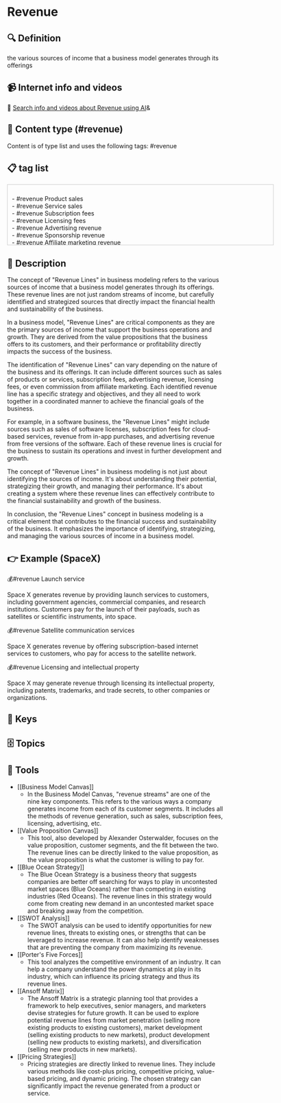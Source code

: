 
# Revenue


## 🔍 Definition
the various sources of income that a business model generates through its offerings


## 📹 Internet info and videos
🤖 [Search info and videos about Revenue using AI](https://www.perplexity.ai/search?q=videos+about+Revenue:+the+various+sources+of+income+that+a+business+model+generates+through+its+offerings
)&

## 📰 Content type (#revenue)
Content is of type list and uses the following tags: #revenue



## 📋 tag list

<div style='max-height: 120px; overflow-y: auto; border: 1px solid #ccc; padding: 10px; width: 600px;'>
  <ul style='list-style-type: none; padding-left: 0;'>


<li>- #revenue  Product sales</li>
<li>- #revenue  Service sales</li>
<li>- #revenue  Subscription fees</li>
<li>- #revenue  Licensing fees</li>
<li>- #revenue  Advertising revenue</li>
<li>- #revenue  Sponsorship revenue</li>
<li>- #revenue  Affiliate marketing revenue</li>
<li>- #revenue  Commission fees</li>
<li>- #revenue  Transaction fees</li>
<li>- #revenue  Data monetization</li>
<li>- #revenue  In-app purchases</li>
<li>- #revenue  E-commerce sales</li>
<li>- #revenue  Rental fees</li>
<li>- #revenue  Membership fees</li>
<li>- #revenue  Consulting fees</li>
<li>- #revenue  Training fees</li>
<li>- #revenue  Licensing intellectual property</li>
<li>- #revenue  White-labeling fees</li>
<li>- #revenue  Royalties</li>
<li>- #revenue  Franchise fees</li>
<li>- #revenue  Event ticket sales</li>
<li>- #revenue  App sales</li>
<li>- #revenue  Marketplace fees</li>
<li>- #revenue  Reseller fees</li>
<li>- #revenue  Lead generation fees</li>
<li>- #revenue  Maintenance fees</li>
<li>- #revenue  Upfront setup fees</li>
<li>- #revenue  Data storage fees</li>
<li>- #revenue  API access fees</li>
<li>- #revenue  Customization fees</li>
<li>- #revenue  On-demand services fees</li>
<li>- #revenue  Subscription box sales</li>
<li>- #revenue  Crowdfunding revenue</li>
<li>- #revenue  Crowdsourced funding revenue</li>
<li>- #revenue  Donations</li>
<li>- #revenue  Grants</li>
<li>- #revenue  Government contracts</li>
<li>- #revenue  Content licensing fees</li>
<li>- #revenue  Product placement fees</li>
<li>- #revenue  Influencer marketing revenue</li>
<li>- #revenue  Rental income</li>
<li>- #revenue  Affiliate partnerships</li>
<li>- #revenue  White paper or research report sales</li>
<li>- #revenue  Webinar or online course fees</li>
<li>- #revenue  Sponsored content revenue</li>
<li>- #revenue  Market research fees</li>
<li>- #revenue  Performance-based fees</li>
<li>- #revenue  Installment payment fees</li>
<li>- #revenue  Licensing software or technology</li>
<li>- #revenue  API integration fees</li>
<li>- #revenue  Virtual event ticket sales</li>
<li>- #revenue  Subscription-based content access fees</li>
<li>- #revenue  Licensing brand or trademark</li>
<li>- #revenue  Sales of merchandise or branded products</li>
<li>- #revenue  Product warranties or insurance sales</li>
<li>- #revenue  Revenue from app monetization strategies (e.g., ads, in-app purchases)</li>
<li>- #revenue  On-demand delivery fees</li>
<li>- #revenue  Data analysis or insights fees</li>
<li>- #revenue  Licensing user-generated content</li>
<li>- #revenue  Revenue from strategic partnerships or alliances</li>
<li>- #revenue  Data analytics services</li>
<li>- #revenue  Digital marketing services</li>
<li>- #revenue  Content creation and writing services</li>
<li>- #revenue  Social media management services</li>
<li>- #revenue  Search engine optimization (SEO) services</li>
<li>- #revenue  Graphic design services</li>
<li>- #revenue  Web development and design services</li>
<li>- #revenue  IT consulting services</li>
<li>- #revenue  Project management services</li>
<li>- #revenue  Software-as-a-Service (SaaS) subscriptions</li>
<li>- #revenue  Cloud storage and hosting fees</li>
<li>- #revenue  Virtual reality (VR) or augmented reality (AR) experiences fees</li>
<li>- #revenue  Gaming app or platform revenue</li>
<li>- #revenue  E-learning course sales</li>
<li>- #revenue  Subscription-based research or industry reports</li>
<li>- #revenue  Intellectual property licensing (patents, trademarks, copyrights)</li>
<li>- #revenue  Affiliate e-commerce partnerships</li>
<li>- #revenue  Custom software development services</li>
<li>- #revenue  On-demand professional services (e.g., legal, accounting)</li>
<li>- #revenue  Data cleansing or enrichment services</li>
<li>- #revenue  Translation or localization services</li>
<li>- #revenue  Business intelligence services</li>
<li>- #revenue  API usage fees for third-party integrations</li>
<li>- #revenue  Print-on-demand merchandise sales</li>
<li>- #revenue  Licensing music or audio content</li>
<li>- #revenue  Licensing video content or footage</li>
<li>- #revenue  Software development kits (SDK) licensing fees</li>
<li>- #revenue  Subscription-based software updates or support</li>
<li>- #revenue  Digital asset sales (e.g., photos, illustrations)</li>
<li>- #revenue  Virtual reality (VR) equipment rentals</li>
<li>- #revenue  Digital advertising targeting or personalization fees</li>
<li>- #revenue  White-label software solutions</li>
<li>- #revenue  Revenue sharing partnerships with other businesses</li>
<li>- #revenue  In-person or online event ticket sales</li>
<li>- #revenue  Managed hosting services</li>
<li>- #revenue  Ad space rentals (billboards, digital displays)</li>
<li>- #revenue  E-commerce dropshipping partnerships</li>
<li>- #revenue  Product integration fees (integrating with other platforms or tools)</li>
<li>- #revenue  Intellectual property infringement settlements</li>
<li>- #revenue  Patent licensing fees</li>

  </ul>
</div>

## 📖 Description
The concept of "Revenue Lines" in business modeling refers to the various sources of income that a business model generates through its offerings. These revenue lines are not just random streams of income, but carefully identified and strategized sources that directly impact the financial health and sustainability of the business.

In a business model, "Revenue Lines" are critical components as they are the primary sources of income that support the business operations and growth. They are derived from the value propositions that the business offers to its customers, and their performance or profitability directly impacts the success of the business.

The identification of "Revenue Lines" can vary depending on the nature of the business and its offerings. It can include different sources such as sales of products or services, subscription fees, advertising revenue, licensing fees, or even commission from affiliate marketing. Each identified revenue line has a specific strategy and objectives, and they all need to work together in a coordinated manner to achieve the financial goals of the business.

For example, in a software business, the "Revenue Lines" might include sources such as sales of software licenses, subscription fees for cloud-based services, revenue from in-app purchases, and advertising revenue from free versions of the software. Each of these revenue lines is crucial for the business to sustain its operations and invest in further development and growth.

The concept of "Revenue Lines" in business modeling is not just about identifying the sources of income. It's about understanding their potential, strategizing their growth, and managing their performance. It's about creating a system where these revenue lines can effectively contribute to the financial sustainability and growth of the business.

In conclusion, the "Revenue Lines" concept in business modeling is a critical element that contributes to the financial success and sustainability of the business. It emphasizes the importance of identifying, strategizing, and managing the various sources of income in a business model.

## 👉 Example (SpaceX)

💰#revenue Launch service

Space X generates revenue by providing launch services to customers, including government agencies, commercial companies, and research institutions. Customers pay for the launch of their payloads, such as satellites or scientific instruments, into space.

💰#revenue Satellite communication services

Space X generates revenue by offering subscription-based internet services to customers, who pay for access to the satellite network.

💰#revenue Licensing and intellectual property

Space X may generate revenue through licensing its intellectual property, including patents, trademarks, and trade secrets, to other companies or organizations.


## 🔑 Keys



## 🗄️ Topics


## 🧰 Tools
- [[Business Model Canvas]]
  - In the Business Model Canvas, "revenue streams" are one of the nine key components. This refers to the various ways a company generates income from each of its customer segments. It includes all the methods of revenue generation, such as sales, subscription fees, licensing, advertising, etc.
- [[Value Proposition Canvas]]
  - This tool, also developed by Alexander Osterwalder, focuses on the value proposition, customer segments, and the fit between the two. The revenue lines can be directly linked to the value proposition, as the value proposition is what the customer is willing to pay for.
- [[Blue Ocean Strategy]]
  - The Blue Ocean Strategy is a business theory that suggests companies are better off searching for ways to play in uncontested market spaces (Blue Oceans) rather than competing in existing industries (Red Oceans). The revenue lines in this strategy would come from creating new demand in an uncontested market space and breaking away from the competition.
- [[SWOT Analysis]]
  - The SWOT analysis can be used to identify opportunities for new revenue lines, threats to existing ones, or strengths that can be leveraged to increase revenue. It can also help identify weaknesses that are preventing the company from maximizing its revenue.
- [[Porter's Five Forces]]
  - This tool analyzes the competitive environment of an industry. It can help a company understand the power dynamics at play in its industry, which can influence its pricing strategy and thus its revenue lines.
- [[Ansoff Matrix]]
  - The Ansoff Matrix is a strategic planning tool that provides a framework to help executives, senior managers, and marketers devise strategies for future growth. It can be used to explore potential revenue lines from market penetration (selling more existing products to existing customers), market development (selling existing products to new markets), product development (selling new products to existing markets), and diversification (selling new products in new markets).
- [[Pricing Strategies]]
  - Pricing strategies are directly linked to revenue lines. They include various methods like cost-plus pricing, competitive pricing, value-based pricing, and dynamic pricing. The chosen strategy can significantly impact the revenue generated from a product or service.
